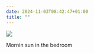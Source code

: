 ```yaml
---
date: 2024-11-03T08:42:47+01:00
title: ""
---
```

![](/img/photos/2024-11-03-08-42-29.jpeg)

Mornin sun in the bedroom